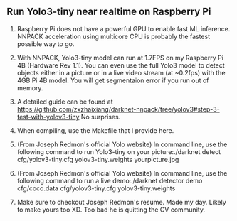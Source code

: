## Run Yolo3-tiny near realtime on Raspberry Pi

1. Raspberry Pi does not have a powerful GPU to enable fast ML inference. NNPACK acceleration using multicore CPU is probably the fastest possible way to go.

2. With NNPACK, Yolo3-tiny model can run at 1.7FPS on my Raspberry Pi 4B (Hardware Rev 1.1). You can even use the full Yolo3 model to detect objects either in a picture or in a live video stream (at ~0.2fps) with the 4GB Pi 4B model. You will get segmentaion error if you run out of memory.

3. A detailed guide can be found at https://github.com/zxzhaixiang/darknet-nnpack/tree/yolov3#step-3-test-with-yolov3-tiny No surprises.

4. When compiling, use the Makefile that I provide here.

5. (From Joseph Redmon's official Yolo website) In command line, use the following command to run Yolo3-tiny on your picture:./darknet detect cfg/yolov3-tiny.cfg yolov3-tiny.weights yourpicture.jpg

6. (From Joseph Redmon's official Yolo website) In command line, use the following command to run a live demo:./darknet detector demo cfg/coco.data cfg/yolov3-tiny.cfg yolov3-tiny.weights

7. Make sure to checkout Joseph Redmon's resume. Made my day. Likely to make yours too XD. Too bad he is quitting the CV community.